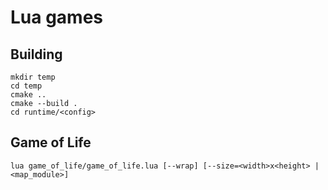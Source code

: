# Lua games
## Building
``` shell
mkdir temp
cd temp
cmake ..
cmake --build .
cd runtime/<config>
```
## Game of Life
``` shell
lua game_of_life/game_of_life.lua [--wrap] [--size=<width>x<height> | <map_module>]
```
